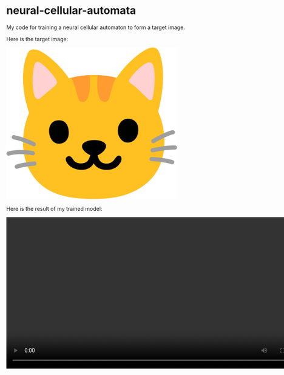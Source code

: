 # neural-cellular-automata
My code for training a neural cellular automaton to form a target image.

<p>Here is the target image:</p>
<img src="cat-face-emoji-2048x1821-x3kf878r.png" height=400>

<p>Here is the result of my trained model:</p>
<video src="https://github.com/user-attachments/assets/8e0264af-2ea6-4efb-a876-0e6af5183fc8" height="400">




